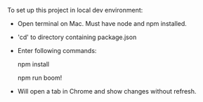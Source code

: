 To set up this project in local dev environment:

- Open terminal on Mac.  Must have node and npm installed.

- 'cd' to directory containing package.json

- Enter following commands:

	npm install

	npm run boom!

- Will open a tab in Chrome and show changes without refresh.
